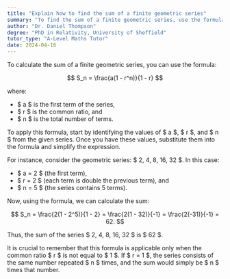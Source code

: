 ```yaml
---
title: "Explain how to find the sum of a finite geometric series"
summary: "To find the sum of a finite geometric series, use the formula S_n = a(1-r^n)/(1-r), where a is the first term, r is the common ratio, and n is the number of terms."
author: "Dr. Daniel Thompson"
degree: "PhD in Relativity, University of Sheffield"
tutor_type: "A-Level Maths Tutor"
date: 2024-04-16
---
```


To calculate the sum of a finite geometric series, you can use the formula:

$$
S_n = \frac{a(1 - r^n)}{1 - r}
$$

where:
- $ a $ is the first term of the series,
- $ r $ is the common ratio, and
- $ n $ is the total number of terms.

To apply this formula, start by identifying the values of $ a $, $ r $, and $ n $ from the given series. Once you have these values, substitute them into the formula and simplify the expression.

For instance, consider the geometric series: $ 2, 4, 8, 16, 32 $. In this case:
- $ a = 2 $ (the first term),
- $ r = 2 $ (each term is double the previous term), and
- $ n = 5 $ (the series contains 5 terms).

Now, using the formula, we can calculate the sum:

$$
S_n = \frac{2(1 - 2^5)}{1 - 2} = \frac{2(1 - 32)}{-1} = \frac{2(-31)}{-1} = 62.
$$

Thus, the sum of the series $ 2, 4, 8, 16, 32 $ is $ 62 $.

It is crucial to remember that this formula is applicable only when the common ratio $ r $ is not equal to $ 1 $. If $ r = 1 $, the series consists of the same number repeated $ n $ times, and the sum would simply be $ n $ times that number.
    